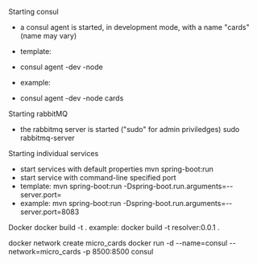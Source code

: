 

Starting consul
- a consul agent is started, in development mode, with a name "cards" (name may vary)
- template:
- consul agent -dev -node <nodeName>

- example:
- consul agent -dev -node cards

Starting rabbitMQ
- the rabbitmq server is started ("sudo" for admin priviledges)
sudo rabbitmq-server

Starting individual services
- start services with default properties
mvn spring-boot:run 
- start service with command-line specified port
- template:
mvn spring-boot:run -Dspring-boot.run.arguments=--server.port=<portNumber>
- example:
mvn spring-boot:run -Dspring-boot.run.arguments=--server.port=8083


Docker
docker build -t <tag-service-name-version> .
example:
docker build -t resolver:0.0.1 .

docker network create micro_cards
docker run -d --name=consul --network=micro_cards -p 8500:8500 consul
